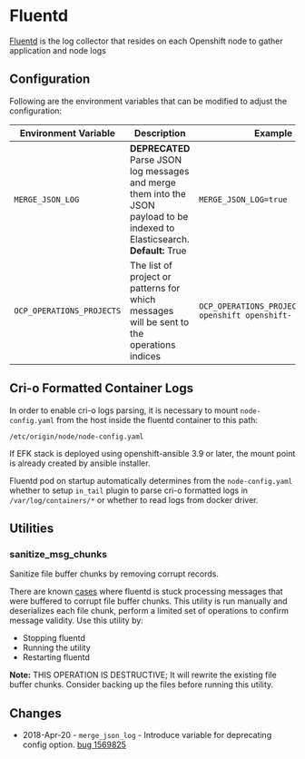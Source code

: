 # Fluentd
[Fluentd](https://www.fluentd.org/) is the log collector that resides on each Openshift node to gather application and node logs

## Configuration
Following are the environment variables that can be modified to adjust the configuration:

| Environment Variable | Description |Example|
|----------------------|-------------|---|
| `MERGE_JSON_LOG`     | **DEPRECATED** Parse JSON log messages and merge them into the JSON payload to be indexed to Elasticsearch. **Default:** True | `MERGE_JSON_LOG=true`|
| `OCP_OPERATIONS_PROJECTS`| The list of project or patterns for which messages will be sent to the operations indices|`OCP_OPERATIONS_PROJECTS="default openshift openshift- kube-*"`

## Cri-o Formatted Container Logs
In order to enable cri-o logs parsing, it is necessary to mount
`node-config.yaml` from the host inside the fluentd container to this path:
```
/etc/origin/node/node-config.yaml
```
If EFK stack is deployed using openshift-ansible 3.9 or later, the mount point
is already created by ansible installer.

Fluentd pod on startup automatically determines from the `node-config.yaml`
whether to setup `in_tail` plugin to parse cri-o formatted logs in
`/var/log/containers/*` or whether to read logs from docker driver.

## Utilities
### sanitize_msg_chunks
Sanitize file buffer chunks by removing corrupt records.

There are known [cases](https://bugzilla.redhat.com/show_bug.cgi?id=1562004) where fluentd is stuck processing
messages that were buffered to corrupt file buffer chunks. This utility is run manually and deserializes each
file chunk, perform a limited set of operations to confirm message validity. Use this utility by:

* Stopping fluentd
* Running the utility
* Restarting fluentd

**Note:** THIS OPERATION IS DESTRUCTIVE; It will rewrite the existing file buffer chunks.  Consider backing up
the files before running this utility.

## Changes

* 2018-Apr-20 - `merge_json_log` - Introduce variable for deprecating config option. [bug 1569825](https://bugzilla.redhat.com/show_bug.cgi?id=1569825)

